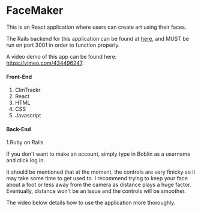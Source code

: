 
# FaceMaker

This is an React application where users can create art using their faces.

The Rails backend for this application can be found at [here](https://github.com/Asilver-jpg/faceArt_backend), and MUST be run on port 3001 in order to function properly. 

A video demo of this app can be found here: https://vimeo.com/434496247.

#### Front-End
1. ClmTrackr
2. React
3. HTML
4. CSS
5. Javascript

#### Back-End
1.Ruby on Rails

If you don't want to make an account, simply type in Boblin as a username and click log in.

It should be mentioned that at the moment, the controls are very finicky so it may take some time to get used to. I recommend trying to keep your face about a foot or less away from the camera as distance plays a huge factor. Eventually, distance won't be an issue and the controls will be smoother. 

The video below details how to use the application more thoroughly. 
